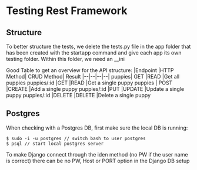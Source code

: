 # Testing Rest Framework

## Structure
To better structure the tests, we delete the tests.py file in the app folder that has been created with the startapp command and give each app its own testing folder. Within this folder, we need an __ini

Good Table to get an overview for the API structure:
|Endpoint 	|HTTP Method| 	CRUD Method| 	Result
|--|--|--|--|
puppies| 	GET 	|READ 	|Get all puppies
puppies/:id 	|GET 	|READ 	|Get a single puppy
puppies |	POST 	|CREATE 	|Add a single puppy
puppies/:id 	|PUT 	|UPDATE 	|Update a single puppy
puppies/:id 	|DELETE 	|DELETE 	|Delete a single puppy

## Postgres
When checking with a Postgres DB, first make sure the local DB is running:

    $ sudo -i -u postgres // switch bash to user postgres
    $ psql // start local postgres server

To make Django connect through the iden method (no PW if the user name is correct) there can be no PW, Host or PORT option in the Django DB setup
<!--stackedit_data:
eyJoaXN0b3J5IjpbNzMyMzEzNTEzLC0xOTU2ODE0NDY3LDYxND
Q1OTcwNiwtNzQ4ODE1OTFdfQ==
-->